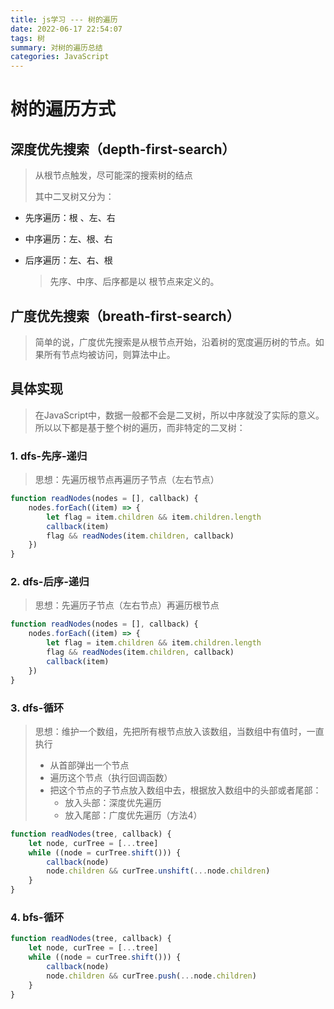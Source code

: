 ```yaml
---
title: js学习 --- 树的遍历
date: 2022-06-17 22:54:07
tags: 树
summary: 对树的遍历总结
categories: JavaScript
---
```




# 树的遍历方式

## 深度优先搜索（depth-first-search）

> 从根节点触发，尽可能深的搜索树的结点
>
> 其中二叉树又分为：

+ 先序遍历：根 、左、右

+ 中序遍历：左、根、右

+ 后序遍历：左、右、根

  > 先序、中序、后序都是以 根节点来定义的。

## 广度优先搜索（breath-first-search）

> 简单的说，广度优先搜索是从根节点开始，沿着树的宽度遍历树的节点。如果所有节点均被访问，则算法中止。

## 具体实现

> 在JavaScript中，数据一般都不会是二叉树，所以中序就没了实际的意义。所以以下都是基于整个树的遍历，而非特定的二叉树：

### 1. dfs-先序-递归

> 思想：先遍历根节点再遍历子节点（左右节点）

```javascript
function readNodes(nodes = [], callback) {
    nodes.forEach((item) => {
        let flag = item.children && item.children.length
        callback(item)
        flag && readNodes(item.children, callback)
    })
}
```

### 2. dfs-后序-递归

> 思想：先遍历子节点（左右节点）再遍历根节点

```javascript
function readNodes(nodes = [], callback) {
    nodes.forEach((item) => {
        let flag = item.children && item.children.length
        flag && readNodes(item.children, callback)
        callback(item)
    })
}
```

### 3. dfs-循环

> 思想：维护一个数组，先把所有根节点放入该数组，当数组中有值时，一直执行
>
> + 从首部弹出一个节点
> + 遍历这个节点（执行回调函数）
> + 把这个节点的子节点放入数组中去，根据放入数组中的头部或者尾部：
>   + 放入头部：深度优先遍历
>   + 放入尾部：广度优先遍历（方法4）

```javascript
function readNodes(tree, callback) {
    let node, curTree = [...tree]
    while ((node = curTree.shift())) {
        callback(node)
        node.children && curTree.unshift(...node.children)
    }
}
```

### 4. bfs-循环

```javascript
function readNodes(tree, callback) {
    let node, curTree = [...tree]
    while ((node = curTree.shift())) {
        callback(node)
        node.children && curTree.push(...node.children)
    }
}
```

